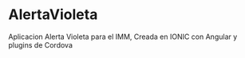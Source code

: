 # AlertaVioleta
Aplicacion Alerta Violeta para el IMM, Creada en IONIC con Angular y plugins de Cordova
